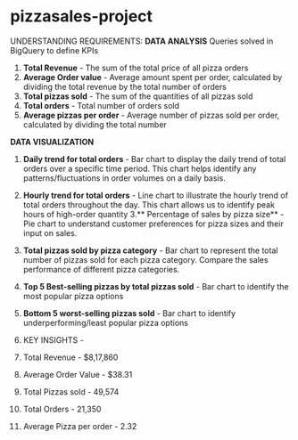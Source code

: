 # pizzasales-project

UNDERSTANDING REQUIREMENTS:
**DATA ANALYSIS**
Queries solved in BigQuery to define KPIs

1. **Total Revenue** - The sum of the total price of all pizza orders
2. **Average Order value** - Average amount spent per order, calculated by dividing the total revenue by the total number of orders
3. **Total pizzas sold** - The sum of the quantities of all pizzas sold
4. **Total orders** - Total number of orders sold
5. **Average pizzas per order** - Average number of pizzas sold per order, calculated by dividing the total number

**DATA VISUALIZATION**

1. **Daily trend for total orders** - Bar chart to display the daily trend of total orders over a specific time period. This chart helps identify any patterns/fluctuations in order volumes on a daily basis.
2. **Hourly trend for total orders** - Line chart to illustrate the hourly trend of total orders throughout the day. This chart allows us to identify peak hours of high-order quantity
3.** Percentage of sales by pizza size** - Pie chart to understand customer preferences for pizza sizes and their input on sales.
4. **Total pizzas sold by pizza category** - Bar chart to represent the total number of pizzas sold for each pizza category. Compare the sales performance of different pizza categories.
5. **Top 5 Best-selling pizzas by total pizzas sold** - Bar chart to identify the most popular pizza options
6. **Bottom 5 worst-selling pizzas sold** - Bar chart to identify underperforming/least popular pizza options

7. KEY INSIGHTS -
8. Total Revenue - $8,17,860
9. Average Order Value - $38.31
10. Total Pizzas sold - 49,574
11. Total Orders - 21,350
12. Average Pizza per order - 2.32
